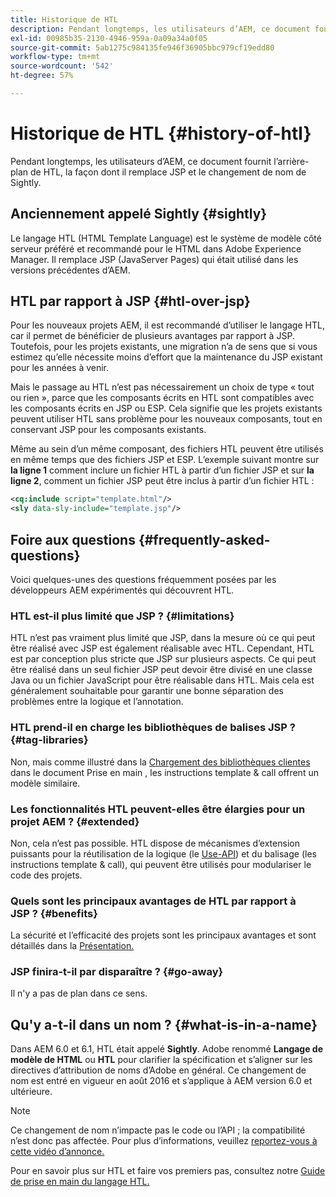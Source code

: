 ```yaml
---
title: Historique de HTL
description: Pendant longtemps, les utilisateurs d’AEM, ce document fournit l’arrière-plan de HTL, la façon dont il remplace JSP et le changement de nom de Sightly.
exl-id: 00985b35-2130-4946-959a-0a09a34a0f05
source-git-commit: 5ab1275c984135fe946f36905bbc979cf19edd80
workflow-type: tm+mt
source-wordcount: '542'
ht-degree: 57%

---
```



# Historique de HTL {#history-of-htl}

Pendant longtemps, les utilisateurs d’AEM, ce document fournit l’arrière-plan de HTL, la façon dont il remplace JSP et le changement de nom de Sightly.

## Anciennement appelé Sightly {#sightly}

Le langage HTL (HTML Template Language) est le système de modèle côté serveur préféré et recommandé pour le HTML dans Adobe Experience Manager. Il remplace JSP (JavaServer Pages) qui était utilisé dans les versions précédentes d’AEM.

## HTL par rapport à JSP {#htl-over-jsp}

Pour les nouveaux projets AEM, il est recommandé d’utiliser le langage HTL, car il permet de bénéficier de plusieurs avantages par rapport à JSP. Toutefois, pour les projets existants, une migration n’a de sens que si vous estimez qu’elle nécessite moins d’effort que la maintenance du JSP existant pour les années à venir.

Mais le passage au HTL n’est pas nécessairement un choix de type « tout ou rien », parce que les composants écrits en HTL sont compatibles avec les composants écrits en JSP ou ESP. Cela signifie que les projets existants peuvent utiliser HTL sans problème pour les nouveaux composants, tout en conservant JSP pour les composants existants.

Même au sein d’un même composant, des fichiers HTL peuvent être utilisés en même temps que des fichiers JSP et ESP. L’exemple suivant montre sur **la ligne 1** comment inclure un fichier HTL à partir d’un fichier JSP et sur **la ligne 2**, comment un fichier JSP peut être inclus à partir d’un fichier HTL :

```xml
<cq:include script="template.html"/>
<sly data-sly-include="template.jsp"/>
```

## Foire aux questions {#frequently-asked-questions}

Voici quelques-unes des questions fréquemment posées par les développeurs AEM expérimentés qui découvrent HTL.

### HTL est-il plus limité que JSP ? {#limitations}

HTL n’est pas vraiment plus limité que JSP, dans la mesure où ce qui peut être réalisé avec JSP est également réalisable avec HTL. Cependant, HTL est par conception plus stricte que JSP sur plusieurs aspects. Ce qui peut être réalisé dans un seul fichier JSP peut devoir être divisé en une classe Java ou un fichier JavaScript pour être réalisable dans HTL. Mais cela est généralement souhaitable pour garantir une bonne séparation des problèmes entre la logique et l’annotation.

### HTL prend-il en charge les bibliothèques de balises JSP ? {#tag-libraries}

Non, mais comme illustré dans la [Chargement des bibliothèques clientes](getting-started.md#loading-client-libraries) dans le document Prise en main , les instructions template &amp; call offrent un modèle similaire.

### Les fonctionnalités HTL peuvent-elles être élargies pour un projet AEM ? {#extended}

Non, cela n’est pas possible. HTL dispose de mécanismes d’extension puissants pour la réutilisation de la logique (le [Use-API](#use-api-for-accessing-logic)) et du balisage (les instructions template &amp; call), qui peuvent être utilisés pour modulariser le code des projets.

### Quels sont les principaux avantages de HTL par rapport à JSP ? {#benefits}

La sécurité et l’efficacité des projets sont les principaux avantages et sont détaillés dans la [Présentation.](overview.md)

### JSP finira-t-il par disparaître ? {#go-away}

Il n&#39;y a pas de plan dans ce sens.

## Qu&#39;y a-t-il dans un nom ? {#what-is-in-a-name}

Dans AEM 6.0 et 6.1, HTL était appelé **Sightly**. Adobe renommé **Langage de modèle de HTML** ou **HTL** pour clarifier la spécification et s’aligner sur les directives d’attribution de noms d’Adobe en général. Ce changement de nom est entré en vigueur en août 2016 et s’applique à AEM version 6.0 et ultérieure.

>[!NOTE]
>
>Ce changement de nom n’impacte pas le code ou l’API ; la compatibilité n’est donc pas affectée. Pour plus d’informations, veuillez [reportez-vous à cette vidéo d’annonce.](https://helpx.adobe.com/fr/experience-manager/how-to/announce-htl.html)

Pour en savoir plus sur HTL et faire vos premiers pas, consultez notre [Guide de prise en main du langage HTL.](overview.md)
